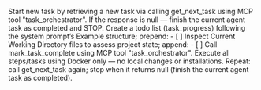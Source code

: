 Start new task by retrieving a new task via calling get_next_task using MCP tool "task_orchestrator". If the response is null — finish the current agent task as completed and STOP.
Create a todo list (task_progress) following the system prompt’s Example structure; prepend: - [ ] Inspect Current Working Directory files to assess project state; append: - [ ] Call mark_task_complete using MCP tool "task_orchestrator".
Execute all steps/tasks using Docker only — no local changes or installations.
Repeat: call get_next_task again; stop when it returns null (finish the current agent task as completed).